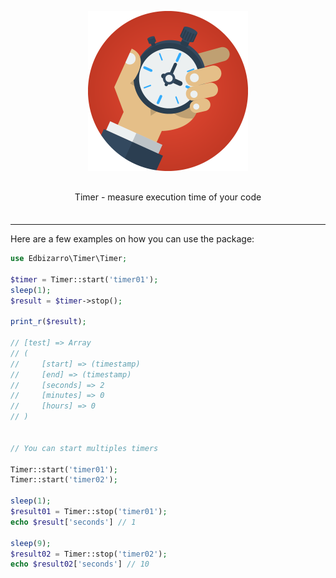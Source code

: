 <p align="center">
    <img src="https://raw.githubusercontent.com/edbizarro/timer/master/stopwatch.png">
</p>
<p align="center" style="margin: 30px 0 35px;">Timer - measure execution time of your code</p>


---

Here are a few examples on how you can use the package:

```php
use Edbizarro\Timer\Timer;

$timer = Timer::start('timer01');
sleep(1);
$result = $timer->stop();

print_r($result);

// [test] => Array
// (
//     [start] => (timestamp)
//     [end] => (timestamp)
//     [seconds] => 2
//     [minutes] => 0
//     [hours] => 0
// )


// You can start multiples timers

Timer::start('timer01');
Timer::start('timer02');

sleep(1);
$result01 = Timer::stop('timer01');
echo $result['seconds'] // 1

sleep(9);
$result02 = Timer::stop('timer02');
echo $result02['seconds'] // 10

```
